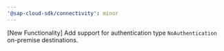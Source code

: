 ```yaml
---
'@sap-cloud-sdk/connectivity': minor
---
```


[New Functionality] Add support for authentication type `NoAuthentication` on-premise destinations.
